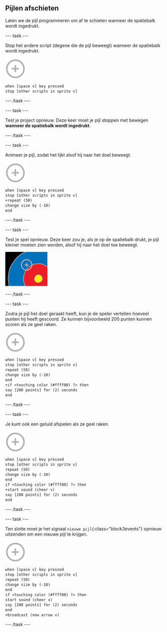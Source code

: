 ## Pijlen afschieten

Laten we de pijl programmeren om af te schieten wanneer de spatiebalk wordt ingedrukt.

\--- task \---

Stop het andere script (degene die de pijl beweegt) wanneer de spatiebalk wordt ingedrukt.

![doelwit sprite](images/target-sprite.png)

```blocks3
when [space v] key pressed
stop [other scripts in sprite v]
```

\--- /task \---

\--- task \---

Test je project opnieuw. Deze keer moet je pijl stoppen met bewegen **wanneer de spatiebalk wordt ingedrukt**.

\--- /task \---

\--- task \---

Animeer je pijl, zodat het lijkt alsof hij naar het doel beweegt.

![doelwit sprite](images/target-sprite.png)

```blocks3
when [space v] key pressed
stop [other scripts in sprite v]
+repeat (50)
change size by (-10)
end
```

\--- /task \---

\--- task \---

Test je spel opnieuw. Deze keer zou je, als je op de spatiebalk drukt, je pijl kleiner moeten zien worden, alsof hij naar het doel toe beweegt.

![doelwit met het dradenkruis erop](images/archery-animate-test.png)

\--- /task \---

\--- task \---

Zodra je pijl het doel geraakt heeft, kun je de speler vertellen hoeveel punten hij heeft gescoord. Ze kunnen bijvoorbeeld 200 punten kunnen scoren als ze geel raken.

![doelwit sprite](images/target-sprite.png)

```blocks3
when [space v] key pressed
stop [other scripts in sprite v]
repeat (50)
change size by (-10)
end
+if <touching color (#ffff00) ?> then
say [200 points] for (2) seconds
end
```

\--- /task \---

\--- task \---

Je kunt ook een geluid afspelen als ze geel raken.

![doelwit sprite](images/target-sprite.png)

```blocks3
when [space v] key pressed
stop [other scripts in sprite v]
repeat (50)
change size by (-10)
end
if <touching color (#ffff00) ?> then
+start sound (cheer v)
say [200 points] for (2) seconds
end
```

\--- /task \---

\--- task \---

Ten slotte moet je het signaal `nieuwe pijl`{:class="block3events"} opnieuw uitzenden om een nieuwe pijl te krijgen.

![doelwit sprite](images/target-sprite.png)

```blocks3
when [space v] key pressed
stop [other scripts in sprite v]
repeat (50)
change size by (-10)
end
if <touching color (#ffff00) ?> then
start sound (cheer v)
say [200 points] for (2) seconds
end
+broadcast (new arrow v)
```

\--- /task \---